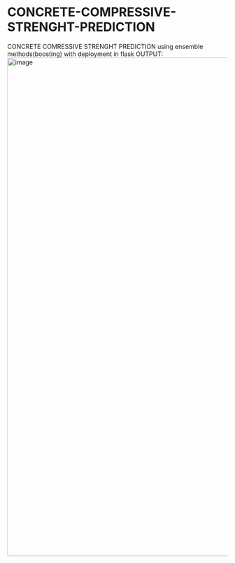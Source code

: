 # CONCRETE-COMPRESSIVE-STRENGHT-PREDICTION
CONCRETE COMRESSIVE STRENGHT PREDICTION using ensemble methods(boosting) with deployment in flask
OUTPUT:
<img width="1139" alt="image" src="https://user-images.githubusercontent.com/102053345/174944671-c656eed4-22a6-4bbf-aea2-6fc0a8d69ca6.png">
